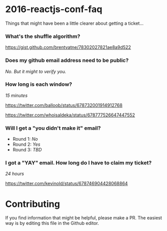 # 2016-reactjs-conf-faq
Things that might have been a little clearer about getting a ticket...

### What's the shuffle algorithm?

https://gist.github.com/brentvatne/78302027821ae8a9d522

### Does my github email address need to be public?

*No. But it might to verify you.*

### How long is each window?

*15 minutes*

https://twitter.com/balloob/status/678732001914912768

https://twitter.com/whoisaldeka/status/678777526647447552

### Will I get a "you didn't make it" email?

* Round 1: *No*
* Round 2: *Yes*
* Round 3: *TBD*

### I got a "YAY" email. How long do I have to claim my ticket?

*24 hours*

https://twitter.com/kevinold/status/678746904428068864

# Contributing

If you find information that might be helpful, please make a PR. The easiest way is by editing this file in the Github editor.

